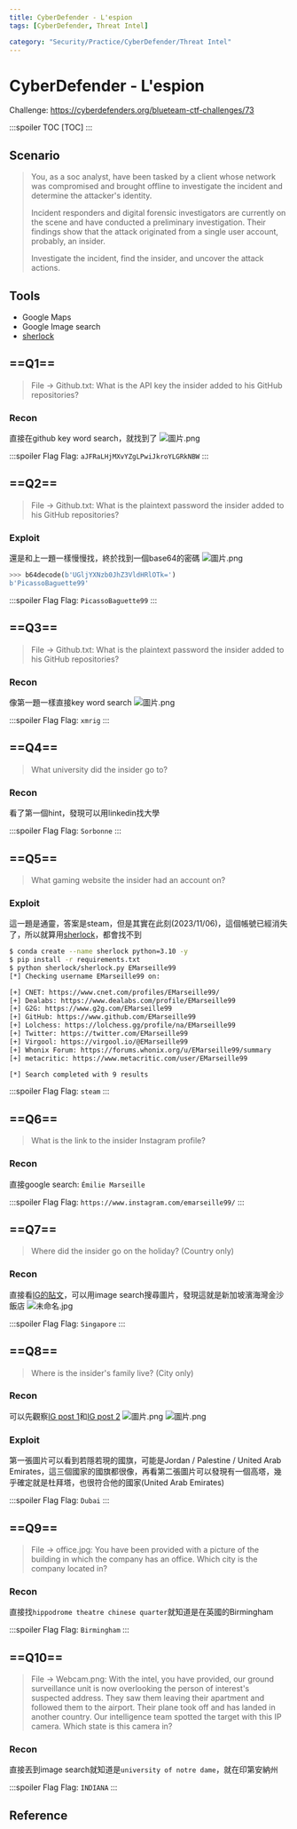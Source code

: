 ```yaml
---
title: CyberDefender - L'espion
tags: [CyberDefender, Threat Intel]

category: "Security/Practice/CyberDefender/Threat Intel"
---
```


# CyberDefender - L'espion
Challenge: https://cyberdefenders.org/blueteam-ctf-challenges/73

:::spoiler TOC
[TOC]
:::

## Scenario
> You, as a soc analyst, have been tasked by a client whose network was compromised and brought offline to investigate the incident and determine the attacker's identity.
>
> Incident responders and digital forensic investigators are currently on the scene and have conducted a preliminary investigation. Their findings show that the attack originated from a single user account, probably, an insider.
>
> Investigate the incident, find the insider, and uncover the attack actions.
## Tools
* Google Maps
* Google Image search
* [sherlock](https://github.com/sherlock-project/sherlock)


## ==Q1==
> File -> Github.txt:
What is the API key the insider added to his GitHub repositories? 
### Recon
直接在github key word search，就找到了
![圖片.png](https://hackmd.io/_uploads/H11t-rrmp.png)

:::spoiler Flag
Flag: `aJFRaLHjMXvYZgLPwiJkroYLGRkNBW`
:::
## ==Q2==
> File -> Github.txt:
What is the plaintext password the insider added to his GitHub repositories? 
### Exploit
還是和上一題一樣慢慢找，終於找到一個base64的密碼
![圖片.png](https://hackmd.io/_uploads/H1MVJIr7a.png)

```python
>>> b64decode(b'UGljYXNzb0JhZ3VldHRlOTk=')
b'PicassoBaguette99'
```

:::spoiler Flag
Flag: `PicassoBaguette99`
:::
## ==Q3==
> File -> Github.txt:
What is the plaintext password the insider added to his GitHub repositories? 
### Recon
像第一題一樣直接key word search
![圖片.png](https://hackmd.io/_uploads/HkJVZHH76.png)

:::spoiler Flag
Flag: `xmrig`
:::
## ==Q4==
> What university did the insider go to? 
### Recon
看了第一個hint，發現可以用linkedin找大學

:::spoiler Flag
Flag: `Sorbonne`
:::
## ==Q5==
> What gaming website the insider had an account on? 
### Exploit
這一題是通靈，答案是steam，但是其實在此刻(2023/11/06)，這個帳號已經消失了，所以就算用[sherlock](https://github.com/sherlock-project/sherlock)，都會找不到
```bash
$ conda create --name sherlock python=3.10 -y
$ pip install -r requirements.txt
$ python sherlock/sherlock.py EMarseille99
[*] Checking username EMarseille99 on:

[+] CNET: https://www.cnet.com/profiles/EMarseille99/
[+] Dealabs: https://www.dealabs.com/profile/EMarseille99
[+] G2G: https://www.g2g.com/EMarseille99
[+] GitHub: https://www.github.com/EMarseille99
[+] Lolchess: https://lolchess.gg/profile/na/EMarseille99
[+] Twitter: https://twitter.com/EMarseille99
[+] Virgool: https://virgool.io/@EMarseille99
[+] Whonix Forum: https://forums.whonix.org/u/EMarseille99/summary
[+] metacritic: https://www.metacritic.com/user/EMarseille99

[*] Search completed with 9 results
```

:::spoiler Flag
Flag: `steam`
:::
## ==Q6==
> What is the link to the insider Instagram profile? 
### Recon
直接google search: `Émilie Marseille`

:::spoiler Flag
Flag: `https://www.instagram.com/emarseille99/`
:::
## ==Q7==
> Where did the insider go on the holiday? (Country only) 
### Recon
直接看[IG的貼文](https://www.instagram.com/p/CAjDd_dlHds/?hl=en)，可以用image search搜尋圖片，發現這就是新加坡濱海灣金沙飯店
![未命名.jpg](https://hackmd.io/_uploads/H1KnoBB7p.jpg)

:::spoiler Flag
Flag: `Singapore`
:::
## ==Q8==
> Where is the insider's family live? (City only) 
### Recon
可以先觀察[IG post 1](https://www.instagram.com/p/CAjCdGrldGr/?hl=en)和[IG post 2](https://www.instagram.com/p/CAjCfM1lKhq/?hl=en)
![圖片.png](https://hackmd.io/_uploads/HyyzXUSX6.png)
![圖片.png](https://hackmd.io/_uploads/SJwMXLSma.png)

### Exploit
第一張圖片可以看到若隱若現的國旗，可能是Jordan / Palestine / United Arab Emirates，這三個國家的國旗都很像，再看第二張圖片可以發現有一個高塔，幾乎確定就是杜拜塔，也很符合他的國家(United Arab Emirates)

:::spoiler Flag
Flag: `Dubai`
:::
## ==Q9==
> File -> office.jpg:
You have been provided with a picture of the building in which the company has an office. Which city is the company located in? 
### Recon
直接找`hippodrome theatre chinese quarter`就知道是在英國的Birmingham

:::spoiler Flag
Flag: `Birmingham`
:::
## ==Q10==
> File -> Webcam.png:
With the intel, you have provided, our ground surveillance unit is now overlooking the person of interest's suspected address. They saw them leaving their apartment and followed them to the airport. Their plane took off and has landed in another country. Our intelligence team spotted the target with this IP camera. Which state is this camera in? 
### Recon
直接丟到image search就知道是`university of notre dame`，就在印第安納州

:::spoiler Flag
Flag: `INDIANA`
:::
## Reference